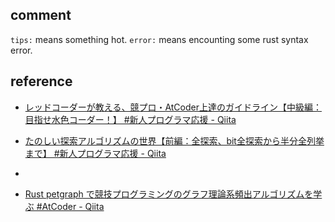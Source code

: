 ## comment

`tips:` means something hot.
`error:` means encounting some rust syntax error.


## reference

- [レッドコーダーが教える、競プロ・AtCoder上達のガイドライン【中級編：目指せ水色コーダー！】 #新人プログラマ応援 - Qiita](https://qiita.com/e869120/items/eb50fdaece12be418faa#0-%E3%81%AF%E3%81%98%E3%82%81%E3%81%AB)
- [たのしい探索アルゴリズムの世界【前編：全探索、bit全探索から半分全列挙まで】 #新人プログラマ応援 - Qiita](https://qiita.com/e869120/items/25cb52ba47be0fd418d6#2-%E3%81%99%E3%81%B9%E3%81%A6%E3%81%AE%E5%9F%BA%E6%9C%AC%E5%85%A8%E6%8E%A2%E7%B4%A2)
- 


- [Rust petgraph で競技プログラミングのグラフ理論系頻出アルゴリズムを学ぶ #AtCoder - Qiita](https://qiita.com/hossie/items/ff0e9be89f22dea41aea)


